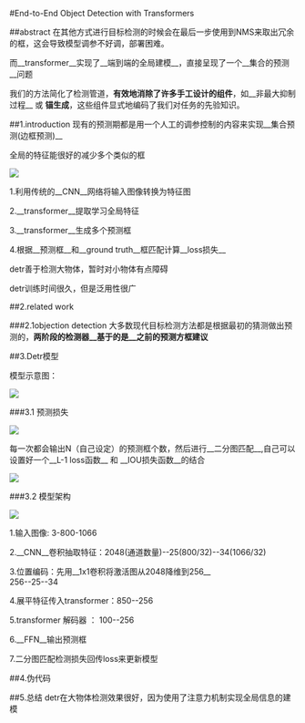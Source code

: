 #End-to-End Object Detection with Transformers

##abstract
在其他方式进行目标检测的时候会在最后一步使用到NMS来取出冗余的框，这会导致模型调参不好调，部署困难。

而__transformer__实现了__端到端的全局建模__，直接呈现了一个__集合的预测__问题

我们的方法简化了检测管道，__有效地消除了许多手工设计的组件__，如__非最大抑制过程__ 或 __锚生成__，这些组件显式地编码了我们对任务的先验知识。

##1.introduction
现有的预测期都是用一个人工的调参控制的内容来实现__集合预测(边框预测)__

全局的特征能很好的减少多个类似的框

![](https://cdn.jsdelivr.net/gh/tj-messi/picture/1727192867973.png)

1.利用传统的__CNN__网络将输入图像转换为特征图

2.__transformer__提取学习全局特征

3.__transformer__生成多个预测框

4.根据__预测框__和__ground truth__框匹配计算__loss损失__

detr善于检测大物体，暂时对小物体有点障碍

detr训练时间很久，但是泛用性很广

##2.related work

###2.1objection detection
大多数现代目标检测方法都是根据最初的猜测做出预测的，__两阶段的检测器__基于的是__之前的预测方框建议__

##3.Detr模型

模型示意图：

![](https://cdn.jsdelivr.net/gh/tj-messi/picture/1727224046725.png)

###3.1 预测损失

![](https://cdn.jsdelivr.net/gh/tj-messi/picture/1727223323202.png)

每一次都会输出N（自己设定）的预测框个数，然后进行__二分图匹配__,自己可以设置好一个__L-1 loss函数__ 和 __IOU损失函数__的结合

![](https://cdn.jsdelivr.net/gh/tj-messi/picture/1727224436393.png)

###3.2 模型架构

![](https://cdn.jsdelivr.net/gh/tj-messi/picture/1727225002905.png)

1.输入图像: 3-800-1066

2.__CNN__卷积抽取特征：2048(通道数量)--25(800/32)--34(1066/32)

3.位置编码：先用__1x1卷积将激活图从2048降维到256__          
     256--25--34

4.展平特征传入transformer：850--256

5.transformer 解码器 ： 100--256

6.__FFN__输出预测框

7.二分图匹配检测损失回传loss来更新模型

##4.伪代码


##5.总结
detr在大物体检测效果很好，因为使用了注意力机制实现全局信息的建模


